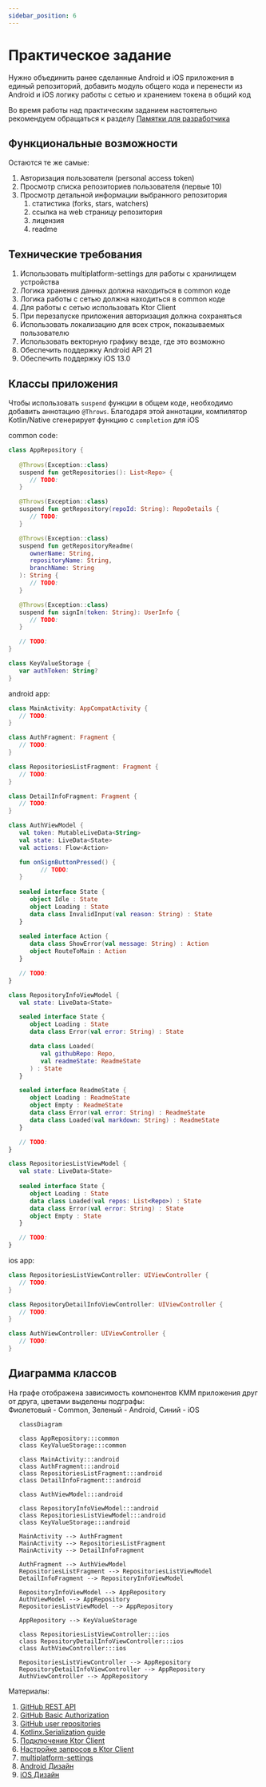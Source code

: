 ```yaml
---
sidebar_position: 6
---
```


# Практическое задание

Нужно объединить ранее сделанные Android и iOS приложения в единый репозиторий, добавить модуль общего кода и перенести из Android и iOS логику работы с сетью и хранением токена в общий код

Во время работы над практическим заданием настоятельно рекомендуем обращаться к разделу [Памятки для разработчика](../../university/memos/best-practices)

## Функциональные возможности

Остаются те же самые:

1. Авторизация пользователя (personal access token)
1. Просмотр списка репозиториев пользователя (первые 10)
1. Просмотр детальной информации выбранного репозитория
    1. статистика (forks, stars, watchers)
    1. ссылка на web страницу репозитория
    1. лицензия
    1. readme

## Технические требования

1. Использовать multiplatform-settings для работы с хранилищем устройства
1. Логика хранения данных должна находиться в common коде
1. Логика работы с сетью должна находиться в common коде
1. Для работы с сетью использовать Ktor Client
1. При перезапуске приложения авторизация должна сохраняться
1. Использовать локализацию для всех строк, показываемых пользователю
1. Использовать векторную графику везде, где это возможно
1. Обеспечить поддержку Android API 21
1. Обеспечить поддержку iOS 13.0

## Классы приложения 

Чтобы использовать `suspend` функции в общем коде, необходимо добавить аннотацию `@Throws`. Благодаря этой аннотации, компилятор Kotlin/Native сгенерирует функцию с `completion` для iOS

common code:
```kotlin
class AppRepository {
   
   @Throws(Exception::class)
   suspend fun getRepositories(): List<Repo> {
      // TODO:
   }

   @Throws(Exception::class)
   suspend fun getRepository(repoId: String): RepoDetails {
      // TODO:
   }

   @Throws(Exception::class)
   suspend fun getRepositoryReadme(
      ownerName: String,
      repositoryName: String,
      branchName: String
   ): String {
      // TODO:
   }

   @Throws(Exception::class)
   suspend fun signIn(token: String): UserInfo {
      // TODO:
   }

   // TODO:
}

class KeyValueStorage {
   var authToken: String?
}
```

android app:
```kotlin
class MainActivity: AppCompatActivity {
   // TODO:
}

class AuthFragment: Fragment {
   // TODO:
}

class RepositoriesListFragment: Fragment {
   // TODO:
}

class DetailInfoFragment: Fragment {
   // TODO:
}

class AuthViewModel {
   val token: MutableLiveData<String>
   val state: LiveData<State>
   val actions: Flow<Action>

   fun onSignButtonPressed() {
         // TODO:
   }
   
   sealed interface State {
      object Idle : State
      object Loading : State
      data class InvalidInput(val reason: String) : State
   }
   
   sealed interface Action {
      data class ShowError(val message: String) : Action
      object RouteToMain : Action
   }

   // TODO:
}

class RepositoryInfoViewModel {
   val state: LiveData<State>

   sealed interface State {
      object Loading : State
      data class Error(val error: String) : State

      data class Loaded(
         val githubRepo: Repo,
         val readmeState: ReadmeState
      ) : State
   }

   sealed interface ReadmeState {
      object Loading : ReadmeState
      object Empty : ReadmeState
      data class Error(val error: String) : ReadmeState
      data class Loaded(val markdown: String) : ReadmeState
   }

   // TODO:
}

class RepositoriesListViewModel {
   val state: LiveData<State>
   
   sealed interface State {
      object Loading : State
      data class Loaded(val repos: List<Repo>) : State
      data class Error(val error: String) : State
      object Empty : State
   }

   // TODO:
}
```

ios app:
```swift
class RepositoriesListViewController: UIViewController {
   // TODO:
}

class RepositoryDetailInfoViewController: UIViewController {
   // TODO:
}

class AuthViewController: UIViewController {
   // TODO:
}
```


## Диаграмма классов

На графе отображена зависимость компонентов KMM приложения друг от друга, цветами выделены подграфы:  
Фиолетовый - Common, Зеленый - Android, Синий - iOS

```mermaid
   classDiagram
   
   class AppRepository:::common
   class KeyValueStorage:::common
   
   class MainActivity:::android
   class AuthFragment:::android
   class RepositoriesListFragment:::android
   class DetailInfoFragment:::android
   
   class AuthViewModel:::android
   
   class RepositoryInfoViewModel:::android
   class RepositoriesListViewModel:::android
   class KeyValueStorage:::android
   
   MainActivity --> AuthFragment
   MainActivity --> RepositoriesListFragment
   MainActivity --> DetailInfoFragment
   
   AuthFragment --> AuthViewModel
   RepositoriesListFragment --> RepositoriesListViewModel
   DetailInfoFragment --> RepositoryInfoViewModel
   
   RepositoryInfoViewModel --> AppRepository
   AuthViewModel --> AppRepository
   RepositoriesListViewModel --> AppRepository
   
   AppRepository --> KeyValueStorage
   
   class RepositoriesListViewController:::ios
   class RepositoryDetailInfoViewController:::ios
   class AuthViewController:::ios
   
   RepositoriesListViewController --> AppRepository
   RepositoryDetailInfoViewController --> AppRepository
   AuthViewController --> AppRepository
```

Материалы:
1. [GitHub REST API](https://docs.github.com/en/rest)
1. [GitHub Basic Authorization](https://docs.github.com/en/rest/overview/other-authentication-methods#basic-authentication)
1. [GitHub user repositories](https://docs.github.com/en/rest/reference/repos#list-repositories-for-a-user)
1. [Kotlinx.Serialization guide](https://github.com/Kotlin/kotlinx.serialization/blob/master/docs/basic-serialization.md#json-decoding)
1. [Подключение Ktor Client](https://ktor.io/docs/old/getting-started-ktor-client.html#add-dependencies)
1. [Настройке запросов в Ktor Client](https://ktor.io/docs/old/request.html)
1. [multiplatform-settings](https://github.com/russhwolf/multiplatform-settings)
1. [Android Дизайн](https://www.figma.com/file/Mh3ga5XAzyJNCY87NBp01G/Git_test)
1. [iOS Дизайн](https://www.figma.com/file/XmpoCqkdWTGb2NGdR2bgiQ/Git_test-iOS)
